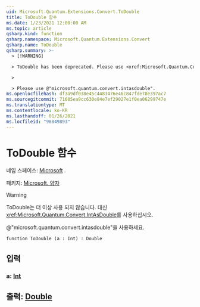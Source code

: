 ```yaml
---
uid: Microsoft.Quantum.Extensions.Convert.ToDouble
title: ToDouble 함수
ms.date: 1/23/2021 12:00:00 AM
ms.topic: article
qsharp.kind: function
qsharp.namespace: Microsoft.Quantum.Extensions.Convert
qsharp.name: ToDouble
qsharp.summary: >-
  > [!WARNING]

  > ToDouble has been deprecated. Please use <xref:Microsoft.Quantum.Convert.IntAsDouble> instead.

  >

  > Please use @"microsoft.quantum.convert.intasdouble".
ms.openlocfilehash: df3a9df038e45c4483476e46c847fde78e397ac7
ms.sourcegitcommit: 71605ea9cc630e84e7ef29027e1f0ea06299747e
ms.translationtype: MT
ms.contentlocale: ko-KR
ms.lasthandoff: 01/26/2021
ms.locfileid: "98849893"
---
```

# <a name="todouble-function"></a>ToDouble 함수

네임 스페이스: [Microsoft](xref:Microsoft.Quantum.Extensions.Convert) .

패키지: [Microsoft. 양자](https://nuget.org/packages/Microsoft.Quantum.QSharp.Core)


> [!WARNING]
> ToDouble는 더 이상 사용 되지 않습니다. 대신 <xref:Microsoft.Quantum.Convert.IntAsDouble>를 사용하십시오.
>
> @"microsoft.quantum.convert.intasdouble"을 사용하세요.



```qsharp
function ToDouble (a : Int) : Double
```


## <a name="input"></a>입력

### <a name="a--int"></a>a: [Int](xref:microsoft.quantum.lang-ref.int)





## <a name="output--double"></a>출력: [Double](xref:microsoft.quantum.lang-ref.double)

